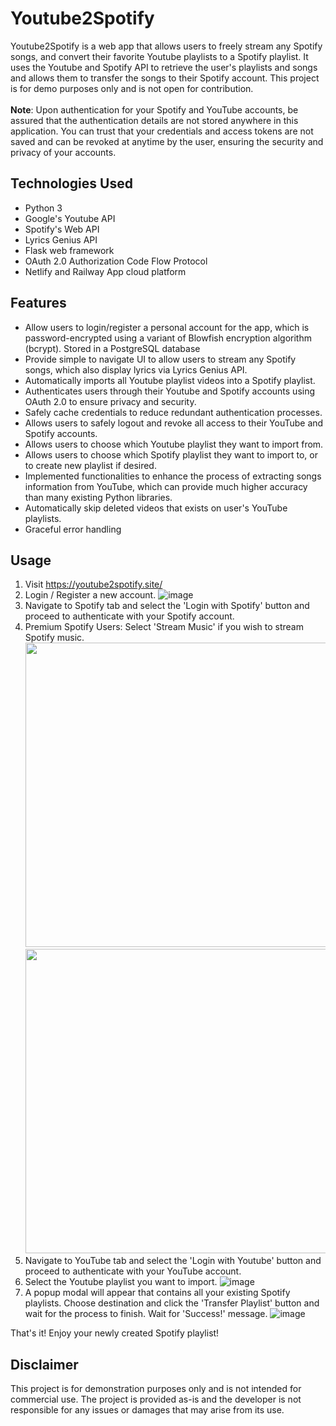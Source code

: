 # Youtube2Spotify

Youtube2Spotify is a web app that allows users to freely stream any Spotify songs, and convert their favorite Youtube playlists to a Spotify playlist. It uses the Youtube and Spotify API to retrieve the user's playlists and songs and allows them to transfer the songs to their Spotify account. This project is for demo purposes only and is not open for contribution. <br>
<br>
__Note__: Upon authentication for your Spotify and YouTube accounts, be assured that the authentication details are not stored anywhere in this application. You can trust that your credentials and access tokens are not saved and can be revoked at anytime by the user, ensuring the security and privacy of your accounts.

## Technologies Used

- Python 3
- Google's Youtube API
- Spotify's Web API
- Lyrics Genius API
- Flask web framework
- OAuth 2.0 Authorization Code Flow Protocol
- Netlify and Railway App cloud platform

## Features

- Allow users to login/register a personal account for the app, which is password-encrypted using a variant of Blowfish encryption algorithm (bcrypt). Stored in a PostgreSQL database
- Provide simple to navigate UI to allow users to stream any Spotify songs, which also display lyrics via Lyrics Genius API.
- Automatically imports all Youtube playlist videos into a Spotify playlist.
- Authenticates users through their Youtube and Spotify accounts using OAuth 2.0 to ensure privacy and security.
- Safely cache credentials to reduce redundant authentication processes.
- Allows users to safely logout and revoke all access to their YouTube and Spotify accounts.
- Allows users to choose which Youtube playlist they want to import from.
- Allows users to choose which Spotify playlist they want to import to, or to create new playlist if desired.
- Implemented functionalities to enhance the process of extracting songs information from YouTube, which can provide much higher accuracy than many existing Python libraries.
- Automatically skip deleted videos that exists on user's YouTube playlists.
- Graceful error handling

## Usage

1. Visit https://youtube2spotify.site/
2. Login / Register a new account.
 ![image](https://github.com/khanglam/Youtube2Spotify/assets/7472121/a108a330-17d7-4c74-b612-837016d73586)
4. Navigate to Spotify tab and select the 'Login with Spotify' button and proceed to authenticate with your Spotify account.
5. Premium Spotify Users: Select 'Stream Music' if you wish to stream Spotify music.
<img src="https://github.com/khanglam/Youtube2Spotify/assets/7472121/a77ff7ce-1dfd-4e70-a247-65a4e1e68a6d" width="487"> <img src="https://github.com/khanglam/Youtube2Spotify/assets/7472121/dd008613-f7ec-4a0c-b500-5903b58eeaed" width="487">
7. Navigate to YouTube tab and select the 'Login with Youtube' button and proceed to authenticate with your YouTube account.
8. Select the Youtube playlist you want to import.
   ![image](https://github.com/khanglam/Youtube2Spotify/assets/7472121/25e5bc31-4f86-4c11-b08c-28dfd9c2e9a0)
10. A popup modal will appear that contains all your existing Spotify playlists. Choose destination and click the 'Transfer Playlist' button and wait for the process to finish. Wait for 'Success!' message.
![image](https://github.com/khanglam/Youtube2Spotify/assets/7472121/08e100e3-2c33-43f4-9d65-00cd2afb4014)

That's it! Enjoy your newly created Spotify playlist!

## Disclaimer
This project is for demonstration purposes only and is not intended for commercial use. The project is provided as-is and the developer is not responsible for any issues or damages that may arise from its use.
